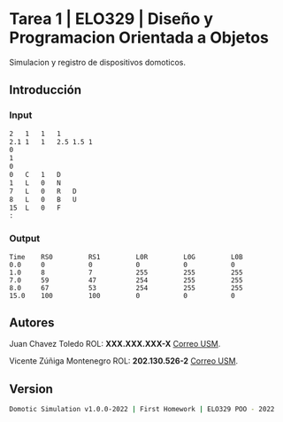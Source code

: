 # Tarea 1 | ELO329 | Diseño y Programacion Orientada a Objetos

Simulacion y registro de dispositivos domoticos.

## Introducción



### Input

```txt
2	1	1	1
2.1	1	1	2.5	1.5	1
0
1
0
0	C	1	D
1	L	0	N
7	L	0	R	D
8	L	0	B	U
15	L	0	F
:
```

### Output

```csv
Time	RS0     	RS1     	L0R     	L0G     	L0B     	
0.0 	0       	0       	0       	0       	0       	
1.0 	8       	7       	255     	255     	255     	
7.0 	59      	47      	254     	255     	255     	
8.0 	67      	53      	254     	255     	255     	
15.0	100     	100     	0       	0       	0       	
```

## Autores

Juan Chavez Toledo ROL: **XXX.XXX.XXX-X** [Correo USM](mailto:juan.chavezt@usm.cl).

Vicente Zúñiga Montenegro ROL: **202.130.526-2** [Correo USM](mailto:vicente.zunigam@usm.cl).

## Version

```sh
Domotic Simulation v1.0.0-2022 | First Homework | ELO329 POO - 2022
```